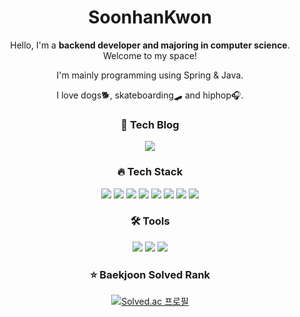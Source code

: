 <div align=center> 
  
# SoonhanKwon
Hello, I'm a **backend developer and majoring in computer science**. Welcome to my space!

I'm mainly programming using Spring & Java.

I love dogs🐕, skateboarding🛹 and hiphop🎧.

### 📝&nbsp;Tech Blog
  <a href="https://velog.io/@soonable/"><img src="https://img.shields.io/badge/velog.io/@soonable-20c997?style=flat-square&logo=Velog&logoColor=white"/></a>


### 🔥 Tech Stack
<img src ="https://img.shields.io/badge/Spring-6DB33F?style=flat-square&logo=Spring&logoColor=white"/></a>
<img src="https://img.shields.io/badge/Java-007396?style=flat-square&logo=JAVA&logoColor=white"></a>
<img src="https://img.shields.io/badge/JPA-6DB33F?style=flat-square&logo=JPA&logoColor=white"></a>
<img src="https://img.shields.io/badge/MySQL-4479A1?style=flat-square&logo=MySQL&logoColor=white"/>
<img src ="https://img.shields.io/badge/Redis-DC382D?style=flat-square&logo=Redis&logoColor=white"/></a> 
<img src ="https://img.shields.io/badge/Apache Kafka-231F20?style=flat-square&logo=Apache Kafka&logoColor=white"/></a>
<img src ="https://img.shields.io/badge/AWS-232F3E?style=flat-square&logo=Amazon AWS&logoColor=white"/></a> 
<img src ="https://img.shields.io/badge/C-A8B9CC?style=flat-square&logo=C&logoColor=white"/></a>

### 🛠 Tools
<img src="https://img.shields.io/badge/Intellij-000000?style=flat-square&logo=intellijidea&logoColor=white"/></a>
<img src="https://img.shields.io/badge/GitHub-181717?style=flat-square&logo=github&logoColor=white"/></a>
<img src="https://img.shields.io/badge/VSCode-007ACC?style=flat-square&logo=visualstudiocode&logoColor=white"/></a>

<!--### StackOverFlow
![stackoverflow-stats](https://github-stackoverflow-readme.vercel.app/?userId=20249327) -->

### ⭐️ Baekjoon Solved Rank
[![Solved.ac
프로필](http://mazassumnida.wtf/api/v2/generate_badge?boj=soonable)](https://solved.ac/soonable)

<!-- [![Anurag's GitHub stats](https://github-readme-stats.vercel.app/api?username=soonhankwon)](https://github.com/soonhankwon/github-readme-stats) -->


<!-- #### [![Hits](https://hits.seeyoufarm.com/api/count/incr/badge.svg?url=https%3A%2F%2Fgithub.com%2Fsoonhankwon&count_bg=%23000000&title_bg=%23000000&icon=github.svg&icon_color=%23FFFFFF&title=GitHub&edge_flat=false)](https://hits.seeyoufarm.com) -->
